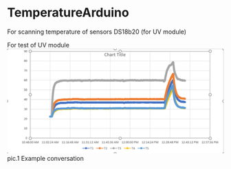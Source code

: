 # TemperatureArduino
For scanning temperature of sensors DS18b20 (for UV module)

For test of UV module 
![Image alt](https://github.com/IgorObach/TemperatureArduino/blob/main/pic/Diagrams.png) 
pic.1 Example conversation
